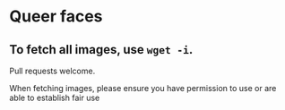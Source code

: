 # Queer faces

## To fetch all images, use `wget -i`.

Pull requests welcome.

When fetching images, please ensure you have permission to use or are able to establish fair use
